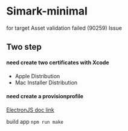 # Simark-minimal
for target Asset validation failed (90259) Issue

## Two step

#### need create two certificates with Xcode

- Apple Distribution
- Mac Installer Distribution

#### need create a provisionprofile

[ElectronJS doc link](https://www.electronjs.org/docs/latest/tutorial/mac-app-store-submission-guide#prepare-provisioning-profile)



build app
`npm run make`
